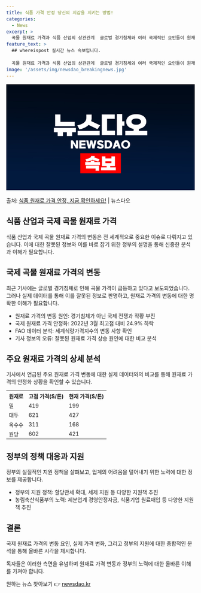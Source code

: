 ```yaml
---
title: 식품 가격 안정 당신의 지갑을 지키는 방법!
categories:
  - News
excerpt: >
  곡물 원재료 가격과 식품 산업의 상관관계  글로벌 경기침체와 여러 국제적인 요인들이 원재료 가격에 미치는 영…
feature_text: >
  ## whereispost 실시간 뉴스 속보입니다.

  곡물 원재료 가격과 식품 산업의 상관관계  글로벌 경기침체와 여러 국제적인 요인들이 원재료 가격에 미치는 영…
image: '/assets/img/newsdao_breakingnews.jpg'
---
```


![뉴스다오 속보](/assets/img/newsdao_breakingnews.jpg)

<p>출처: <a href="https://newsdao.kr/4515" rel="dofollow">식품 원재료 가격 안정, 지금 확인하세요!</a> | 뉴스다오</p>

<h2 data-ke-size="size26">식품 산업과 국제 곡물 원재료 가격</h2>
<p data-ke-size="size16">식품 산업과 국제 곡물 원재료 가격의 변동은 전 세계적으로 중요한 이슈로 다뤄지고 있습니다. 이에 대한 잘못된 정보와 이를 바로 잡기 위한 정부의 설명을 통해 신중한 분석과 이해가 필요합니다.</p>

<h2 data-ke-size="size26">국제 곡물 원재료 가격의 변동</h2>
<p data-ke-size="size16">최근 기사에는 글로벌 경기침체로 인해 곡물 가격이 급등하고 있다고 보도되었습니다. 그러나 실제 데이터를 통해 이를 잘못된 정보로 판명하고, 원재료 가격의 변동에 대한 명확한 이해가 필요합니다.</p>
<ul>
<li>원재료 가격의 변동 원인: 경기침체가 아닌 국제 전쟁과 작황 부진</li>
<li>국제 원재료 가격 안정화: 2022년 3월 최고점 대비 24.9% 하락</li>
<li>FAO 데이터 분석: 세계식량가격지수의 변동 사항 확인</li>
<li>기사 정보의 오류: 잘못된 원재료 가격 상승 원인에 대한 비교 분석</li>
</ul>

<h2 data-ke-size="size26">주요 원재료 가격의 상세 분석</h2>
<p data-ke-size="size16">기사에서 언급된 주요 원재료 가격 변동에 대한 실제 데이터와의 비교를 통해 원재료 가격의 안정화 상황을 확인할 수 있습니다.</p>
<table>
<tr>
<th>원재료</th>
<th>고점 가격($/톤)</th>
<th>현재 가격($/톤)</th>
</tr>
<tr>
<td>밀</td>
<td>419</td>
<td>199</td>
</tr>
<tr>
<td>대두</td>
<td>621</td>
<td>427</td>
</tr>
<tr>
<td>옥수수</td>
<td>311</td>
<td>168</td>
</tr>
<tr>
<td>원당</td>
<td>602</td>
<td>421</td>
</tr>
</table>

<h2 data-ke-size="size26">정부의 정책 대응과 지원</h2>
<p data-ke-size="size16">정부의 실질적인 지원 정책을 살펴보고, 업계의 어려움을 덜어내기 위한 노력에 대한 정보를 제공합니다.</p>
<ul>
<li>정부의 지원 정책: 할당관세 확대, 세제 지원 등 다양한 지원책 추진</li>
<li>농림축산식품부의 노력: 제분업계 경영안정자금, 식품기업 원료매입 등 다양한 지원책 추진</li>
</ul>

<h2 data-ke-size="size26">결론</h2>
<p data-ke-size="size16">국제 원재료 가격의 변동 요인, 실제 가격 변화, 그리고 정부의 지원에 대한 종합적인 분석을 통해 올바른 시각을 제시합니다.</p>
<p data-ke-size="size16">독자들은 이러한 측면을 유념하며 원재료 가격 변동과 정부의 노력에 대한 올바른 이해를 가져야 합니다.</p>
<p data-ke-size="size16"></p> 

원하는 뉴스 찾아보기 👉 <a href="https://newsdao.kr" rel="dofollow">newsdao.kr</a>


